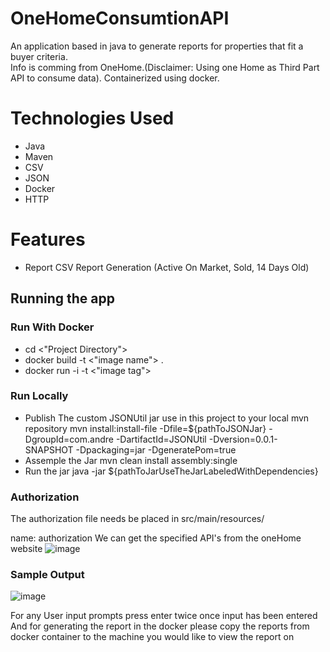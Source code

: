 # OneHomeConsumtionAPI
An application based in java to generate reports for properties that fit a buyer criteria.   
Info is comming from OneHome.(Disclaimer: Using one Home as Third Part API to consume data). Containerized using docker.

# Technologies Used
* Java
* Maven
* CSV
* JSON
* Docker
* HTTP

# Features
* Report CSV Report Generation (Active On Market, Sold, 14 Days Old)

## Running the app

### Run With Docker
* cd <"Project Directory">  
* docker build -t <"image name"> .  
* docker run -i -t <"image tag">
  
### Run Locally
* Publish The custom JSONUtil jar use in this project to your local mvn repository
mvn install:install-file -Dfile=${pathToJSONJar} -DgroupId=com.andre -DartifactId=JSONUtil -Dversion=0.0.1-SNAPSHOT -Dpackaging=jar -DgeneratePom=true
* Assemple the Jar
mvn clean install assembly:single
* Run the jar
java -jar ${pathToJarUseTheJarLabeledWithDependencies}

### Authorization

The authorization file needs be placed in src/main/resources/

name: authorization
We can get the specified API's from the oneHome website
![image](https://github.com/user-attachments/assets/0949502e-677a-4a5c-adc4-b0de645ff8cb)

### Sample Output
![image](https://github.com/user-attachments/assets/078e8158-42df-4dd5-84fd-154a2b4b75d2)


For any User input prompts press enter twice once input has been entered
And for generating the report in the docker please copy the reports from docker container to the machine you would like to view the report on


